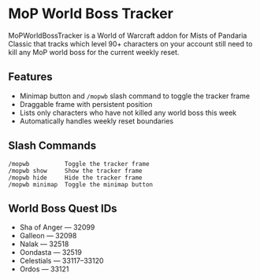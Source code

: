 # MoP World Boss Tracker

MoPWorldBossTracker is a World of Warcraft addon for Mists of Pandaria Classic that tracks which level 90+ characters on your account still need to kill any MoP world boss for the current weekly reset.

## Features
- Minimap button and `/mopwb` slash command to toggle the tracker frame
- Draggable frame with persistent position
- Lists only characters who have not killed any world boss this week
- Automatically handles weekly reset boundaries

## Slash Commands
```
/mopwb          Toggle the tracker frame
/mopwb show     Show the tracker frame
/mopwb hide     Hide the tracker frame
/mopwb minimap  Toggle the minimap button
```

## World Boss Quest IDs
- Sha of Anger — 32099
- Galleon — 32098
- Nalak — 32518
- Oondasta — 32519
- Celestials — 33117–33120
- Ordos — 33121
